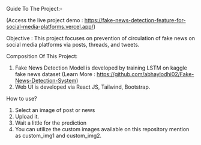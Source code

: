 Guide To The Project:-

(Access the live project demo : https://fake-news-detection-feature-for-social-media-platforms.vercel.app/)

Objective :  This project focuses on prevention of circulation of fake news on social media platforms via posts, threads, and tweets.

Composition Of This Project:
1. Fake News Detection Model is developed by training LSTM on kaggle fake news dataset (Learn More : https://github.com/abhaylodhi02/Fake-News-Detection-System)
2. Web UI is developed via React JS, Tailwind, Bootstrap.

How to use?
1. Select an image of post or news
2. Upload it.
3. Wait a little for the prediction
4. You can utilize the custom images available on this repository mention as custom_img1 and custom_img2.
